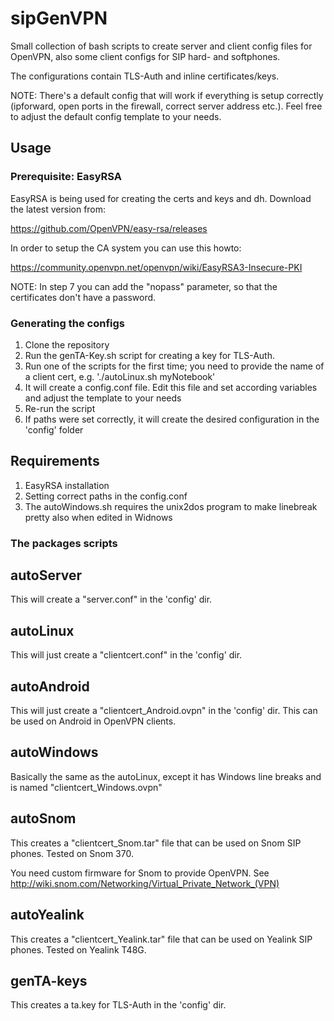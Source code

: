 # sipGenVPN

Small collection of bash scripts to create server and client config files for OpenVPN, also some client configs for SIP hard- and softphones.

The configurations contain TLS-Auth and inline certificates/keys.

NOTE: There's a default config that will work if everything is setup correctly (ipforward, open ports in the firewall, correct server address etc.).
      Feel free to adjust the default config template to your needs.

## Usage

### Prerequisite: EasyRSA

EasyRSA is being used for creating the certs and keys and dh. Download the latest version from:

https://github.com/OpenVPN/easy-rsa/releases

In order to setup the CA system you can use this howto:

https://community.openvpn.net/openvpn/wiki/EasyRSA3-Insecure-PKI

NOTE: In step 7 you can add the "nopass" parameter, so that the certificates don't have a password.


### Generating the configs

1. Clone the repository
1. Run the genTA-Key.sh script for creating a key for TLS-Auth.
1. Run one of the scripts for the first time; you need to provide the name of a client cert, e.g. './autoLinux.sh myNotebook'
1. It will create a config.conf file. Edit this file and set according variables and adjust the template to your needs
1. Re-run the script
1. If paths were set correctly, it will create the desired configuration in the 'config' folder


## Requirements

1. EasyRSA installation
1. Setting correct paths in the config.conf
1. The autoWindows.sh requires the unix2dos program to make linebreak pretty also when edited in Widnows


### The packages scripts

## autoServer

This will create a "server.conf" in the 'config' dir.

## autoLinux

This will just create a "clientcert.conf" in the 'config' dir.

## autoAndroid

This will just create a "clientcert_Android.ovpn" in the 'config' dir. This can be used on Android in OpenVPN clients.

## autoWindows

Basically the same as the autoLinux, except it has Windows line breaks and is named "clientcert_Windows.ovpn"

## autoSnom

This creates a "clientcert_Snom.tar" file that can be used on Snom SIP phones. Tested on Snom 370.

You need custom firmware for Snom to provide OpenVPN. See http://wiki.snom.com/Networking/Virtual_Private_Network_(VPN)

## autoYealink

This creates a "clientcert_Yealink.tar" file that can be used on Yealink SIP phones. Tested on Yealink T48G.

## genTA-keys

This creates a ta.key for TLS-Auth in the 'config' dir.
